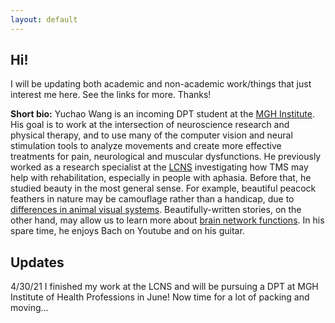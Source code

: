 ```yaml
---
layout: default
---
```


## Hi!

<p>         
I will be updating both academic and non-academic work/things that just interest me here. See the links for more. Thanks!
</p>

**Short bio:** Yuchao Wang is an incoming DPT student at the [MGH Institute](https://www.mghihp.edu). His goal is to work at the intersection of neuroscience research and physical therapy, and to use many of the computer vision and neural stimulation tools to analyze movements and create more effective treatments for pain, neurological and muscular dysfunctions. He previously worked as a research specialist at the [LCNS](https://www.med.upenn.edu/lcns/) investigating how TMS may help with rehabilitation, especially in people with aphasia. Before that, he studied beauty in the most general sense. For example, beautiful peacock feathers in nature may be camouflage rather than a handicap, due to [differences in animal visual systems](https://journals.plos.org/plosone/article/authors?id=10.1371/journal.pone.0210924). Beautifully-written stories, on the other hand, may allow us to learn more about [brain network functions](https://doi.org/10.31234/osf.io/tuwmz). In his spare time, he enjoys Bach on Youtube and on his guitar.


## Updates

<p>
4/30/21 I finished my work at the LCNS and will be pursuing a DPT at MGH Institute of Health Professions in June! Now time for a lot of packing and moving...

</p>
